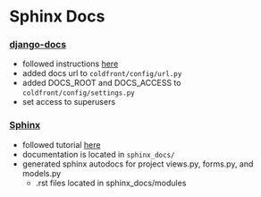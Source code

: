 # Sphinx Docs

### [django-docs](https://django-docs.readthedocs.io/en/latest/)
- followed instructions [here](https://django-docs.readthedocs.io/en/latest/)
- added docs url to `coldfront/config/url.py`
- added DOCS_ROOT and DOCS_ACCESS to `coldfront/config/settings.py`
- set access to superusers
### [Sphinx](https://www.sphinx-doc.org/en/master/index.html)
- followed tutorial [here](https://www.freecodecamp.org/news/sphinx-for-django-documentation-2454e924b3bc/)
- documentation is located in `sphinx_docs/`
- generated sphinx autodocs for project views.py, forms.py, and models.py
  - .rst files located in sphinx_docs/modules

